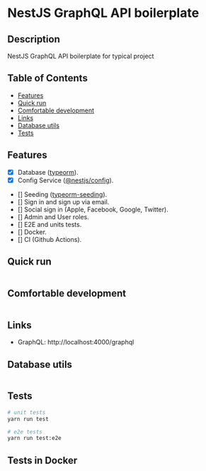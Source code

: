 # NestJS GraphQL API boilerplate

## Description

NestJS GraphQL API boilerplate for typical project

## Table of Contents

- [Features](#features)
- [Quick run](#quick-run)
- [Comfortable development](#comfortable-development)
- [Links](#links)
- [Database utils](#database-utils)
- [Tests](#tests)

## Features

- [x] Database ([typeorm](https://www.npmjs.com/package/typeorm)).
- [x] Config Service ([@nestjs/config](https://www.npmjs.com/package/@nestjs/config)).
- [] Seeding ([typeorm-seeding](https://www.npmjs.com/package/typeorm-seeding)).
- [] Sign in and sign up via email.
- [] Social sign in (Apple, Facebook, Google, Twitter).
- [] Admin and User roles.
- [] E2E and units tests.
- [] Docker.
- [] CI (Github Actions).

## Quick run

```bash

```

## Comfortable development

```bash

```

## Links

- GraphQL: http://localhost:4000/graphql

## Database utils

```bash

```

## Tests

```bash
# unit tests
yarn run test

# e2e tests
yarn run test:e2e
```

## Tests in Docker

```bash
```